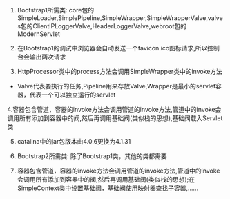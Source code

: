 1.  Bootstrap1所需类: core包的SimpleLoader,SimplePipeline,SimpleWrapper,SimpleWrapperValve,valves包的ClientIPLoggerValve,HeaderLoggerValve,webroot包的ModernServlet

2.  在Bootstrap1的调试中浏览器会自动发送一个favicon.ico图标请求,所以控制台会输出两次请求

3.  HttpProcessor类中的process方法会调用SimpleWrapper类中的invoke方法
- Valve代表要执行的任务,Pipeline用来存放Valve,Wrapper是最小的servlet容器，代表一个可以独立运行的servlet

4.容器包含管道，容器的invoke方法会调用管道的invoke方法,管道中的invoke会调用所有添加到容器中的阀,然后再调用基础阀(类似栈的思想),基础阀载入Servlet类

5. catalina中的jar包版本由4.0.6更换为4.1.31

6. Bootstrap2所需类: 除了Bootstrap1类，其他的类都需要

7. 容器包含管道，容器的invoke方法会调用管道的invoke方法,管道中的invoke会调用所有添加到容器中的阀,然后再调用基础阀(类似栈的思想);在SimpleContext类中设置基础阀，基础阀使用映射器查找子容器,......
